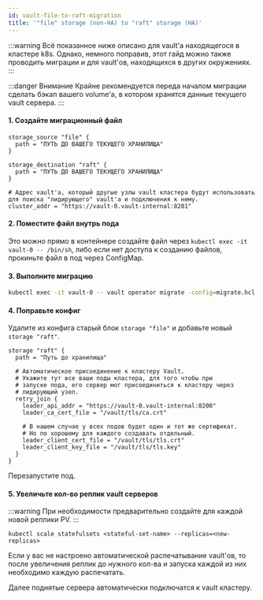 ```yaml
---
id: vault-file-to-raft-migration
title: '"file" storage (non-HA) to "raft" storage (HA)'
---
```


:::warning
Всё показанное ниже описано для vault'а находящегося в кластере k8s. Однако, немного поправив, этот гайд можно также проводить миграции и для vault'ов, находящихся в других окружениях. 
:::

:::danger Внимание
Крайне рекомендуется переда началом миграции сделать бэкап вашего volume'а, в котором хранятся данные текущего vault сервера.
:::

#### 1. Создайте миграционный файл

```hcl
storage_source "file" {
  path = "ПУТЬ ДО ВАШЕГО ТЕКУЩЕГО ХРАНИЛИЩА"
}

storage_destination "raft" {
  path = "ПУТЬ ДО ВАШЕГО ТЕКУЩЕГО ХРАНИЛИЩА"
}

# Адрес vault'а, который другые узлы vault кластера будут использовать для поиска "лидирующего" vault'а и подключения к нему.
cluster_addr = "https://vault-0.vault-internal:8201"
```
#### 2. Поместите файл внутрь пода

Это можно прямо в контейнере создайте файл через `kubectl exec -it vault-0 -- /bin/sh`, либо если нет доступа к созданию файлов, прокиньте файл в под через ConfigMap.
#### 3. Выполните миграцию

```sh
kubectl exec -it vault-0 -- vault operator migrate -config=migrate.hcl
```
#### 4. Поправьте конфиг

Удалите из конфига старый блок `storage "file"` и добавьте новый `storage "raft"`.

```hcl
storage "raft" {
  path = "Путь до хранилища"
  
  # Автоматическое присоединение к кластеру Vault.
  # Укажите тут все ваши поды кластера, для того чтобы при 
  # запуске пода, его сервер мог присоединиться к кластеру через 
  # лидирующий узел.
  retry_join {
    leader_api_addr = "https://vault-0.vault-internal:8200"
    leader_ca_cert_file = "/vault/tls/ca.crt"
    
    # В нашем случае у всех подов будет один и тот же сертификат.
    # Но по хорошему для каждого создавать отдельный.
    leader_client_cert_file = "/vault/tls/tls.crt"
    leader_client_key_file = "/vault/tls/tls.key"
  }
}
```

Перезапустите под.
#### 5. Увеличьте кол-во реплик vault серверов

:::warning При необходимости предварительно создайте для каждой новой реплики PV. 
:::

```shell
kubectl scale statefulsets <stateful-set-name> --replicas=<new-replicas>
```

Если у вас не настроено автоматической распечатывание vault'ов, то после увеличения реплик до нужного кол-ва и запуска каждой из них необходимо каждую распечатать.

Далее поднятые сервера автоматически подключатся к vault кластеру.